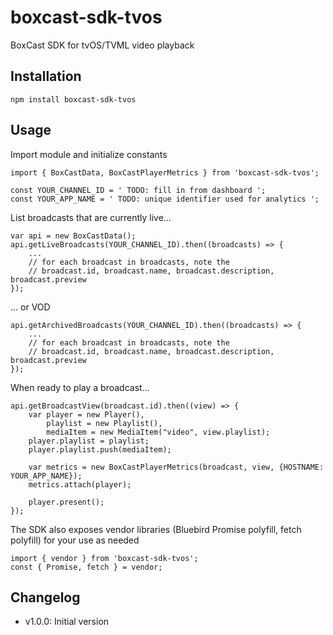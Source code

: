 # boxcast-sdk-tvos
BoxCast SDK for tvOS/TVML video playback

## Installation

```
npm install boxcast-sdk-tvos
```

## Usage

Import module and initialize constants
```
import { BoxCastData, BoxCastPlayerMetrics } from 'boxcast-sdk-tvos';

const YOUR_CHANNEL_ID = ' TODO: fill in from dashboard ';
const YOUR_APP_NAME = ' TODO: unique identifier used for analytics ';
```

List broadcasts that are currently live...
```
var api = new BoxCastData();
api.getLiveBroadcasts(YOUR_CHANNEL_ID).then((broadcasts) => {
    ... 
    // for each broadcast in broadcasts, note the
    // broadcast.id, broadcast.name, broadcast.description, broadcast.preview
});
```

... or VOD
```
api.getArchivedBroadcasts(YOUR_CHANNEL_ID).then((broadcasts) => {
    ...
    // for each broadcast in broadcasts, note the
    // broadcast.id, broadcast.name, broadcast.description, broadcast.preview
});
```

When ready to play a broadcast...
```
api.getBroadcastView(broadcast.id).then((view) => {
    var player = new Player(),
        playlist = new Playlist(),
        mediaItem = new MediaItem("video", view.playlist);
    player.playlist = playlist;
    player.playlist.push(mediaItem);

    var metrics = new BoxCastPlayerMetrics(broadcast, view, {HOSTNAME: YOUR_APP_NAME});
    metrics.attach(player);

    player.present();
});
```

The SDK also exposes vendor libraries (Bluebird Promise polyfill, fetch polyfill) for your use as needed
```
import { vendor } from 'boxcast-sdk-tvos';
const { Promise, fetch } = vendor;
```

## Changelog

* v1.0.0: Initial version
